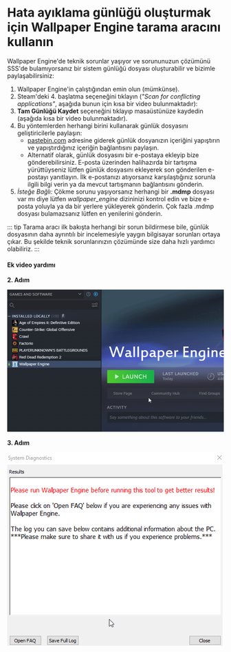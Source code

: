 # Hata ayıklama günlüğü oluşturmak için Wallpaper Engine tarama aracını kullanın

Wallpaper Engine'de teknik sorunlar yaşıyor ve sorununuzun çözümünü SSS'de bulamıyorsanız bir sistem günlüğü dosyası oluşturabilir ve bizimle paylaşabilirsiniz:

1. Wallpaper Engine'in çalıştığından emin olun (mümkünse).
2. Steam'deki 4. başlatma seçeneğini tıklayın (*"Scan for conflicting applications"*, aşağıda bunun için kısa bir video bulunmaktadır):
3. **Tam Günlüğü Kaydet** seçeneğini tıklayıp masaüstünüze kaydedin (aşağıda kısa bir video bulunmaktadır).
4. Bu yöntemlerden herhangi birini kullanarak günlük dosyasını geliştiricilerle paylaşın:
    * [pastebin.com](https://pastebin.com/) adresine giderek günlük dosyanızın içeriğini yapıştırın ve yapıştırdığınız içeriğin bağlantısını paylaşın.
    * Alternatif olarak, günlük dosyasını bir e-postaya ekleyip bize gönderebilirsiniz. E-posta üzerinden halihazırda bir tartışma yürüttüyseniz lütfen günlük dosyasını ekleyerek son gönderilen e-postayı yanıtlayın. İlk e-postanızı atıyorsanız karşılaştığınız sorunla ilgili bilgi verin ya da mevcut tartışmanın bağlantısını gönderin.
5. *İsteğe Bağlı:* Çökme sorunu yaşıyorsanız herhangi bir **.mdmp** dosyası var mı diye lütfen *wallpaper_engine* dizininizi kontrol edin ve bize e-posta yoluyla ya da bir yerlere yükleyerek gönderin. Çok fazla .mdmp dosyası bulamazsanız lütfen en yenilerini gönderin.

::: tip
Tarama aracı ilk bakışta herhangi bir sorun bildirmese bile, günlük dosyasının daha ayrıntılı bir incelemesiyle yaygın bilgisayar sorunları ortaya çıkar. Bu şekilde teknik sorunlarınızın çözümünde size daha hızlı yardımcı olabiliriz.
:::

#### Ek video yardımı

**2. Adım**

![Tarama Aracı Başlatma Seçeneği](./scantoollaunch.gif)

**3. Adım**

![Tarama Aracı Kayıt Günlüğü](./scantoolsave.gif)